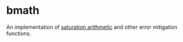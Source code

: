 # bmath
An implementation of [saturation arithmetic](https://en.wikipedia.org/wiki/Saturation_arithmetic) and other error mitigation functions.
